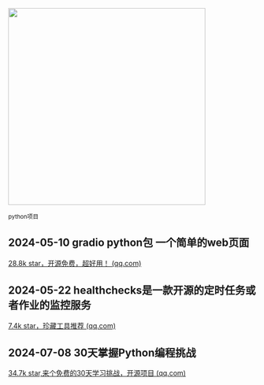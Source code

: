 
<img src="https://img.picui.cn/free/2024/10/22/67176c8f9d4f1.png" width="400" />  

<small>python项目</small>

## 2024-05-10 gradio  python包 一个简单的web页面

[​28.8k star，开源免费，超好用！ (qq.com)](https://mp.weixin.qq.com/s?__biz=MzU4MjY3Mzc3OQ==&mid=2247491201&idx=1&sn=793bbf92b2d7fbce1d6f65887a53ba16&chksm=fdb5ea9dcac2638ba72d01070ff86ef9ebe344dd555a9eba673aac06717ffb2854d4acad19b4&token=530396526&lang=zh_CN#rd)

## 2024-05-22 healthchecks是一款开源的定时任务或者作业的监控服务

[7.4k star，珍藏工具推荐 (qq.com)](https://mp.weixin.qq.com/s?__biz=MzU4MjY3Mzc3OQ==&mid=2247491443&idx=1&sn=f4839691a9ddae9f986c437ed25201a4&chksm=fdb5eb6fcac26279605e05439c6557d6957d9a915ea9d7e7f8a3438679fa77225b750736a7b6&token=530396526&lang=zh_CN#rd)

## 2024-07-08 **30天掌握Python编程挑战**

[34.7k star,来个免费的30天学习挑战，开源项目 (qq.com)](https://mp.weixin.qq.com/s?__biz=MzU4MjY3Mzc3OQ==&mid=2247492201&idx=1&sn=7a9ad180c0262cf0af5f71cb768b6ff1&chksm=fdb61675cac19f63c94af1f9f6f405e233e270a5f9c10d50d8cbd008b1b3d608c129d5a59d5b&token=1387101140&lang=zh_CN#rd)